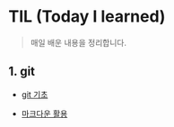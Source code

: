 # TIL (Today I learned)

> 매일 배운 내용을 정리합니다.

## 1. git

* [git 기초](./git.md)

* [마크다운 활용](./markdown.md)